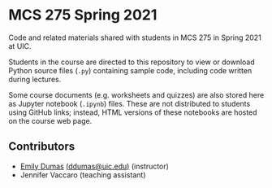 # MCS 275 Spring 2021

Code and related materials shared with students in MCS 275 in Spring 2021 at UIC.

Students in the course are directed to this repository to view or download Python source files (`.py`) containing sample code, including code written during lectures.

Some course documents (e.g. worksheets and quizzes) are also stored here as Jupyter notebook (`.ipynb`) files.  These are not distributed to students using GitHub links; instead, HTML versions of these notebooks are hosted on the course web page.

## Contributors

* [Emily Dumas](https://dumas.io) [(ddumas@uic.edu)](mailto:ddumas@uic.edu)  (instructor)
* Jennifer Vaccaro (teaching assistant)
